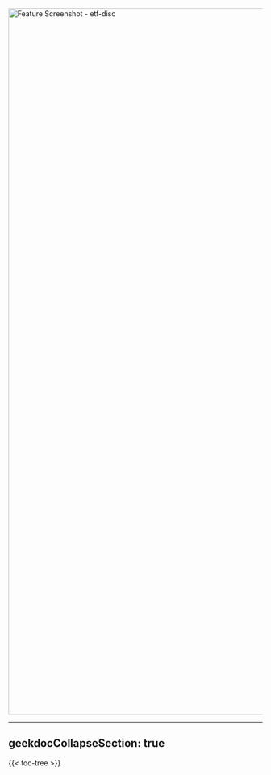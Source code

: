 <img width="1400" alt="Feature Screenshot - etf-disc" src="https://user-images.githubusercontent.com/85772166/150074031-f08ba354-6fae-42f6-819f-72c5aa3a2a31.png">


---

geekdocCollapseSection: true
---

{{< toc-tree >}}